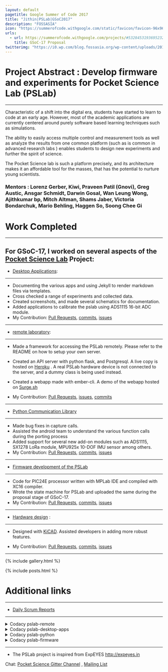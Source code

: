 ```yaml
---
layout: default
pagetitle: Google Summer of Code 2017
title: "Jithin|PSLab|GSoC2017"
description: "FOSSASIA"
icon: "https://summerofcode.withgoogle.com/static/favicon/favicon-96x96.png"
urls:
  - url: https://summerofcode.withgoogle.com/projects/#5328453193695232
    title: GSoC-17 Proposal
twitterimg: "https://i0.wp.com/blog.fossasia.org/wp-content/uploads/2017/07/vlab_cover2.png?resize=825%2C510"
---
```


Project Abstract : Develop firmware and experiments for Pocket Science Lab (PSLab)
===

---

Characteristic of a shift into the digital era, students have started to learn to code at an early age. However, most of the academic applications are currently centered around purely software based learning techniques such as simulations.

The ability to easily access multiple control and measurement tools as well as analyze the results from one common platform (such as is common in advanced research labs ) enables students to design new experiments and further the spirit of science.

The Pocket Science lab is such a platform precisely, and its architecture makes it an affordable tool for the masses, that has the potential to nurture young scientists.

### Mentors : Lorenz Gerber, Kiwi, Praveen Patil (Gnovi), Greg Austic, Ansgar Schmidt, Darwin Gosal, Wan Leung Wong, Ajithkumar bp, Mitch Altman, Shams Jaber, Victoria Bondarchuk, Mario Behling, Haggen So, Soong Chee Gi

Work Completed
===

---

For GSoC-17, I worked on several aspects of the [Pocket Science Lab](https://pslab.fossasia.org) Project:
---

* [Desktop Applications](https://github.com/fossasia/pslab-desktop-apps):
---
  * Documenting the various apps and using Jekyll to render markdown files via templates.
  * Cross checked a range of experiments and collected data.
  * Created screenshots, and made several schematics for documentation.
  * Added applications to calibrate the pslab using ADS1115 16-bit ADC module.  
  * My Contribution: [Pull Requests](https://github.com/fossasia/pslab-desktop-apps/pulls?utf8=%E2%9C%93&q=is%3Apr%20author%3Ajithinbp), [commits](https://github.com/fossasia/pslab-desktop-apps/commits/?author=jithinbp), [issues](https://github.com/fossasia/pslab-desktop-apps/issues/?author=jithinbp)
  ---

* [remote laboratory](https://github.com/fossasia/pslab-remote):
---
  * Made a framework for accessing the PSLab remotely. Please refer to the README on how to setup your own server.
  * Created an API server with python flask, and Postgresql. A live copy is hosted on [Heroku](https://pslab-stage.herokuapp.com) . A real PSLab hardware device is not connected to the server, and a dummy class is being used instead.
  * Created a webapp made with ember-cli. A demo of the webapp hosted on [Surge.sh](https://pslab-remote.surge.sh)
  
  * My Contribution: [Pull Requests](https://github.com/fossasia/pslab-remote/pulls?utf8=%E2%9C%93&q=is%3Apr%20author%3Ajithinbp), [issues](https://github.com/fossasia/pslab-hardware/issues?utf8=%E2%9C%93&q=is%3Aissue%20author%3Ajithinbp), [commits](https://github.com/fossasia/pslab-remote/commits/?author=jithinbp)
  ---

* [Python Communication Library](https://github.com/fossasia/pslab-python)
---
  * Made bug fixes in capture calls.
  * Assisted the android team to understand the various function calls during the porting process
  * Added support for several new add-on modules such as ADS1115, SX1278 LoRa module, MPU925x 10-DOF IMU sensor among others.  
  * My Contribution: [Pull Requests](https://github.com/fossasia/pslab-python/pulls?utf8=%E2%9C%93&q=is%3Apr%20author%3Ajithinbp), [commits](https://github.com/fossasia/pslab-python/commits/?author=jithinbp), [issues](https://github.com/fossasia/pslab-python/issues?utf8=%E2%9C%93&q=is%3Aissue%20author%3Ajithinbp)
  ---

* [Firmware development of the PSLab](https://github.com/fossasia/pslab-firmware)
---
  * Code for PIC24E processor written with MPLab IDE and compiled with XC16 compiler.
  * Wrote the state machine for PSLab and uploaded the same during the proposal stage of GSoC-17.
  * My Contribution: [Pull Requests](https://github.com/fossasia/pslab-firmware/pulls?utf8=%E2%9C%93&q=is%3Apr%20author%3Ajithinbp), [commits](https://github.com/fossasia/pslab-firmware/commits/master?author=jithinbp), [issues](https://github.com/fossasia/pslab-firmware/issues/?author=jithinbp)
  ---

* [Hardware design](https://github.com/fossasia/pslab-hardware) :
---
  * Designed with [KiCAD](http://kicad-pcb.org/). Assisted developers in adding more robust features.

  * My Contribution: [Pull Requests](https://github.com/fossasia/pslab-hardware/pulls?utf8=%E2%9C%93&q=is%3Apr%20author%3Ajithinbp), [commits](https://github.com/fossasia/pslab-hardware/commits/?author=jithinbp), [issues](https://github.com/fossasia/pslab-hardware/issues/?author=jithinbp)
  ---



{% include gallery.html %}

{% include posts.html %}

Additional links
===

---

+ [Daily Scrum Reports](https://groups.google.com/forum/#!searchin/pslab-fossasia/subject$3Ajithin%7Csort:date)
---

<details>
  <summary>Codacy pslab-remote</summary>
  <img src="../images/codacy_remote.png" alt="avatar">
</details>
<details>
  <summary>Codacy pslab-desktop-apps</summary>
  <img src="../images/codacy_desktop.png" alt="avatar">
</details>
<details>
  <summary>Codacy pslab-python</summary>
  <img src="../images/codacy_python.png" alt="avatar">
</details>
<details>
  <summary>Codacy pslab-firmware</summary>
  <img src="../images/codacy_firmware.png" alt="avatar">
</details>


----

+ The PSLab project is inspired from ExpEYES  <http://expeyes.in>

Chat: [Pocket Science Gitter Channel](https://gitter.im/fossasia/pslab) ,  [Mailing List](https://groups.google.com/forum/#!forum/pslab-fossasia)


